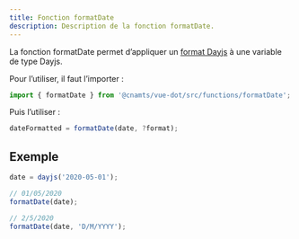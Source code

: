 ```yaml
---
title: Fonction formatDate
description: Description de la fonction formatDate.
---
```


<doc-tabs>

<doc-tab-item label="Utilisation">

La fonction formatDate permet d’appliquer un [format Dayjs](https://day.js.org/docs/en/display/format) à une variable de type Dayjs.

Pour l’utiliser, il faut l’importer&nbsp;:

```typescript
import { formatDate } from '@cnamts/vue-dot/src/functions/formatDate';
```

Puis l’utiliser&nbsp;:

```ts
dateFormatted = formatDate(date, ?format);
```

## Exemple

```typescript
date = dayjs('2020-05-01');

// 01/05/2020
formatDate(date);

// 2/5/2020
formatDate(date, 'D/M/YYYY');

```

</doc-tab-item>

<doc-tab-item label="API">

<doc-api name="functions/format-date"></doc-api>

</doc-tab-item>

</doc-tabs>
